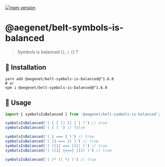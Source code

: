 [![npm version](https://img.shields.io/npm/v/@aegenet/belt-symbols-is-balanced.svg)](https://www.npmjs.com/package/@aegenet/belt-symbols-is-balanced)
<br>

# @aegenet/belt-symbols-is-balanced

> Symbols is balanced (`[`, `(` `{`) ?

## 💾 Installation

```shell
yarn add @aegenet/belt-symbols-is-balanced@^1.6.0
# or
npm i @aegenet/belt-symbols-is-balanced@^1.6.0
```

## 📝 Usage

```typescript
import { symbolsIsBalanced } from '@aegenet/belt-symbols-is-balanced';

symbolsIsBalanced('( { [ () [] ] } )') // true
symbolsIsBalanced('( { [ ') // false

symbolsIsBalanced('( 1 === 1 )') // true
symbolsIsBalanced('( (1 === 1) )') // true
symbolsIsBalanced('( ([1] === [1]) )') // true
symbolsIsBalanced('( ([1] {===} [1]) )') // true

symbolsIsBalanced('( /* (( */ )') // true
```
